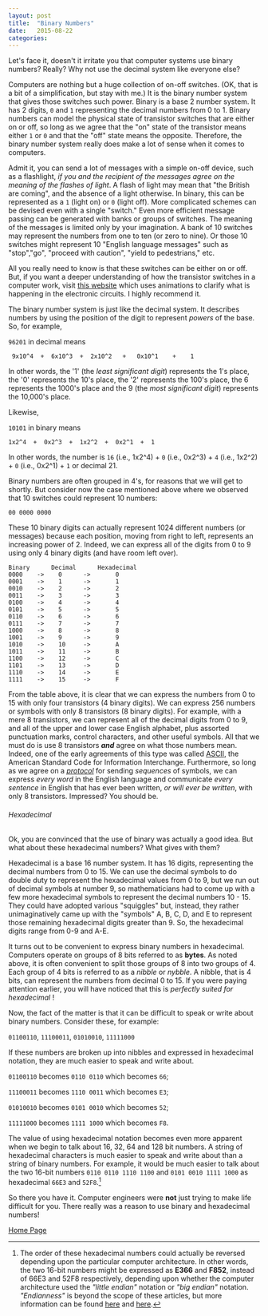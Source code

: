```yaml
---
layout: post
title:  "Binary Numbers"
date:   2015-08-22
categories: 
---
```


Let's face it, doesn't it irritate you that computer systems use binary numbers?  Really?  Why not use the decimal system like everyone else?

Computers are nothing but a huge collection of on-off switches.  (OK, that is a bit of a simplification, but stay with me.)  It is the binary number system that gives those switches such power.  Binary is a base 2 number system.  It has 2 digits, `0` and `1` representing the decimal numbers from 0 to 1.  Binary numbers can model the physical state of transistor switches that are either on or off, so long as we agree that the "on" state of the transistor means either `1` or `0` and that the "off" state means the opposite.  Therefore, the binary number system really does make a lot of sense when it comes to computers.

Admit it, you can send a lot of messages with a simple on-off device, such as a flashlight, *if you and the recipient of the messages agree on the meaning of the flashes of light*.  A flash of light may mean that "the British are coming", and the absence of a light otherwise.  In binary, this can be represented as a `1` (light on) or `0` (light off).  More complicated schemes can be devised even with a single "switch."  Even more efficient message passing can  be generated with banks or groups of switches.  The meaning of the messages is limited only by your imagination.  A bank of 10 switches may represent the numbers from one to ten (or zero to nine).  Or those 10 switches might represent 10 "English language messages" such as "stop","go", "proceed with caution", "yield to pedestrians," etc.

All you really need to know is that these switches can be either on or off.  But, if you want a deeper understanding of how the transistor switches in a computer work, visit [this website](http://bbrown.kennesaw.edu/web_lectures/transistors/) which uses animations to clarify what is happening in the electronic circuits.  I highly recommend it.

The binary number system is just like the decimal system.  It describes numbers by using the position of the digit to represent *powers* of the base.  So, for example,

`96201` in decimal means

     9x10^4  +  6x10^3  +  2x10^2   +   0x10^1    +    1

In other words, the '1' (the *least significant digit*) represents the 1's place, the '0' represents the 10's place, the '2' represents the 100's place, the 6 represents the 1000's place and the 9 (the *most significant digit*) represents the 10,000's place.

Likewise,

`10101` in binary means

    1x2^4  +  0x2^3  +  1x2^2  +  0x2^1  +  1

In other words, the number is `16` (i.e., 1x2^4) + `0` (i.e., 0x2^3) + `4` (i.e., 1x2^2) + `0` (i.e., 0x2^1) + `1` or decimal 21.

Binary numbers are often grouped in 4's, for reasons that we will get to shortly.  But consider now the case mentioned above where we observed that 10 switches could represent 10 numbers:

`00 0000 0000`  

These 10 binary digits can actually represent 1024 different numbers (or messages) because each position, moving from right to left, represents an increasing power of 2.  Indeed, we can express all of the digits from 0 to 9 using only 4 binary digits (and have room left over).

    Binary      Decimal      Hexadecimal
    0000    ->    0      ->       0
    0001    ->    1      ->       1
    0010    ->    2      ->       2
    0011    ->    3      ->       3
    0100    ->    4      ->       4
    0101    ->    5      ->       5
    0110    ->    6      ->       6
    0111    ->    7      ->       7
    1000    ->    8      ->       8
    1001    ->    9      ->       9
    1010    ->    10     ->       A
    1011    ->    11     ->       B
    1100    ->    12     ->       C
    1101    ->    13     ->       D
    1110    ->    14     ->       E
    1111    ->    15     ->       F

From the table above, it is clear that we can express the numbers from 0 to 15 with only four transistors (4 binary digits).  We can express 256 numbers or symbols with only 8 transistors (8 binary digits).  For example, with a mere 8 transistors, we can represent all of the decimal digits from 0 to 9, and all of the upper and lower case English alphabet, plus assorted punctuation marks, control characters, and other useful symbols.  All that we must do is use 8 transistors ***and*** agree on what those numbers mean.  Indeed, one of the early agreements of this type was called [ASCII](https://en.wikipedia.org/wiki/ASCII), the American Standard Code for Information Interchange.  Furthermore, so long as we agree on a [*protocol*](https://en.wikipedia.org/wiki/Communications_protocol "a set of rules for sending and receiving messages") for sending *sequences* of symbols, we can express *every word* in the English language and communicate *every sentence* in English that has ever been written, *or will ever be written*, with only 8 transistors.  Impressed?  You should be.

###### Hexadecimal
Ok, you are convinced that the use of binary was actually a good idea.  But what about these hexadecimal numbers?  What gives with them?

Hexadecimal is a base 16 number system.  It has 16 digits, representing the decimal numbers from 0 to 15.  We can use the decimal symbols to do double duty to represent the hexadecimal values from 0 to 9, but we run out of decimal symbols at number 9, so mathematicians had to come up with a few more hexadecimal symbols to represent the decimal numbers 10 - 15.  They could have adopted various "squiggles" but, instead, they rather unimaginatively came up with the "symbols" A, B, C, D, and E to represent those remaining hexadecimal digits greater than 9.  So, the hexadecimal digits range from 0-9 and A-E.

It turns out to be convenient to express binary numbers in hexadecimal.  Computers operate on groups of 8 bits referred to as **bytes**.  As noted above, it is often convenient to split those groups of 8 into two groups of 4.  Each group of 4 bits is referred to as a *nibble* or *nybble*.  A nibble, that is 4 bits, can represent the numbers from decimal 0 to 15.  If you were paying attention earlier, you will have noticed that this is *perfectly suited for hexadecimal* !

Now, the fact of the matter is that it can be difficult to speak or write about binary numbers.  Consider these, for example:

`01100110`, `11100011`, `01010010`, `11111000` 

If these numbers are broken up into nibbles and expressed in hexadecimal notation, they are much easier to speak and write about.  

`01100110` becomes `0110 0110` which becomes `66`;

`11100011` becomes `1110 0011` which becomes `E3`;

`01010010` becomes `0101 0010` which becomes `52`;

`11111000` becomes `1111 1000` which becomes `F8`.

The value of using hexadecimal notation becomes even more apparent when we begin to talk about 16, 32, 64 and 128 bit numbers.  A string of hexadecimal characters is much easier to speak and write about than a string of binary numbers.  For example, it would be much easier to talk about the two 16-bit numbers `0110 0110 1110 1100` and `0101 0010 1111 1000` as hexadecimal `66E3` and `52F8`.[^1]

So there you have it.   Computer engineers were **not** just trying to make life difficult for you.  There really was a reason to use binary and hexadecimal numbers!

[Home Page](/home)

[^1]: The order of these hexadecimal numbers could actually be reversed depending upon the particular computer architecture.  In other words, the two 16-bit numbers might be expressed as **E366** and **F852**, instead of 66E3 and 52F8 respectively, depending upon whether the computer architecture used the *"little endian"* notation or *"big endian"* notation.  *"Endianness"* is beyond the scope of these articles, but more information can be found [here](http://www.cs.umd.edu/class/sum2003/cmsc311/Notes/Data/endian.html) and [here](http://betterexplained.com/articles/understanding-big-and-little-endian-byte-order/).